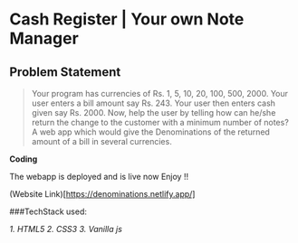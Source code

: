 # Cash Register | Your own Note Manager

## Problem Statement

>Your program has currencies of Rs. 1, 5, 10, 20, 100, 500, 2000.
>Your user enters a bill amount say Rs. 243.
>Your user then enters cash given say Rs. 2000.
>Now, help the user by telling how can he/she return the change to the customer with a minimum number of notes?
>A web app which would give the Denominations of the returned amount of a bill in several currencies.

**Coding**

The webapp is deployed and is live now
Enjoy !!

(Website Link)[https://denominations.netlify.app/]

###TechStack used:

*1. HTML5*
*2. CSS3*
*3. Vanilla js*
